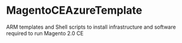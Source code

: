 # MagentoCEAzureTemplate
ARM templates and Shell scripts to install infrastructure and software required to run Magento 2.0 CE
